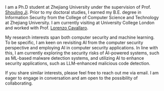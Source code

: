 I am a Ph.D student at Zhejiang University under the supervision of Prof. [Shouling Ji](https://person.zju.edu.cn/en/sji). Prior to my doctoral studies, I earned my B.E. degree in Information Security from the College of Computer Science and Technology at Zhejiang University. I am currently visiting at University College London and worked with Prof. [Lorenzo Cavallaro](https://s2lab.cs.ucl.ac.uk/people/sullivan/).

My research interests span both computer security and machine learning. To be specific, I am keen on revisiting AI from the computer security perspective and employing AI in computer security applications.  In line with this, I am currently exploring the security risks of AI-powered systems, such as ML-based malware detection systems, and utilizing AI to enhance security applications, such as LLM-enhanced malicious code detection.

If you share similar interests, please feel free to reach out me via email. I am eager to engage in conversation and am open to the possibility of collaborating.
